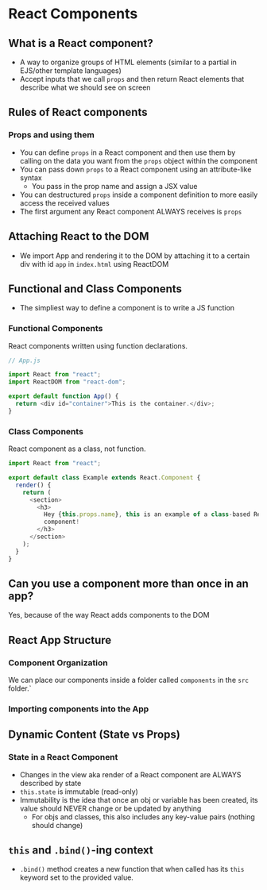 # React Components

## What is a React component?

- A way to organize groups of HTML elements (similar to a partial in EJS/other template languages)
- Accept inputs that we call `props` and then return React elements that describe what we should see on screen

## Rules of React components

### Props and using them

- You can define `props` in a React component and then use them by calling on the data you want from the `props` object within the component
- You can pass down `props` to a React component using an attribute-like syntax
  - You pass in the prop name and assign a JSX value
- You can destructured `props` inside a component definition to more easily access the received values
- The first argument any React component ALWAYS receives is `props`

## Attaching React to the DOM

- We import App and rendering it to the DOM by attaching it to a certain div with id `app` in `index.html` using ReactDOM

## Functional and Class Components

- The simpliest way to define a component is to write a JS function

### Functional Components

React components written using function declarations.

```js
// App.js

import React from "react";
import ReactDOM from "react-dom";

export default function App() {
  return <div id="container">This is the container.</div>;
}
```

### Class Components

React component as a class, not function.

```js
import React from "react";

export default class Example extends React.Component {
  render() {
    return (
      <section>
        <h3>
          Hey {this.props.name}, this is an example of a class-based React
          component!
        </h3>
      </section>
    );
  }
}
```

## Can you use a component more than once in an app?

Yes, because of the way React adds components to the DOM

## React App Structure

### Component Organization

We can place our components inside a folder called `components` in the `src` folder.`

### Importing components into the App

## Dynamic Content (State vs Props)

### State in a React Component

- Changes in the view aka render of a React component are ALWAYS described by state
- `this.state` is immutable (read-only)
- Immutability is the idea that once an obj or variable has been created, its value should NEVER change or be updated by anything
  - For objs and classes, this also includes any key-value pairs (nothing should change)

## `this` and `.bind()`-ing context

- `.bind()` method creates a new function that when called has its `this` keyword set to the provided value.

